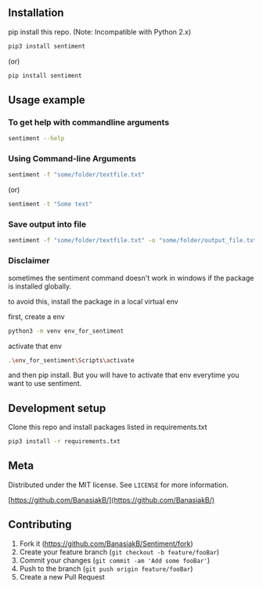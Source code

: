 ## Installation

pip install this repo.
(Note: Incompatible with Python 2.x)

```sh
pip3 install sentiment
```

(or)

```sh
pip install sentiment
```

## Usage example

### To get help with commandline arguments

```sh
sentiment --help
```

### Using Command-line Arguments

```sh
sentiment -f "some/folder/textfile.txt"
```

(or)

```sh
sentiment -t "Some text"
```

### Save output into file

```sh
sentiment -f "some/folder/textfile.txt" -o "some/folder/output_file.txt"
```

### Disclaimer

sometimes the sentiment command doesn't work in windows if the package is installed globally.

to avoid this, install the package in a local virtual env

first, create a env

```sh
python3 -m venv env_for_sentiment
```

activate that env

```sh
.\env_for_sentiment\Scripts\activate
```

and then pip install. But you will have to activate that env everytime you want to use sentiment.

## Development setup

Clone this repo and install packages listed in requirements.txt

```sh
pip3 install -r requirements.txt
```

## Meta

Distributed under the MIT license. See `LICENSE` for more information.

[https://github.com/BanasiakB/](https://github.com/BanasiakB/)

## Contributing

1. Fork it (<https://github.com/BanasiakB/Sentiment/fork>)
2. Create your feature branch (`git checkout -b feature/fooBar`)
3. Commit your changes (`git commit -am 'Add some fooBar'`)
4. Push to the branch (`git push origin feature/fooBar`)
5. Create a new Pull Request
